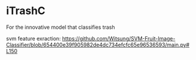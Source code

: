 # iTrashC
For the innovative model that classifies trash



svm feature exraction:
https://github.com/Witsung/SVM-Fruit-Image-Classifier/blob/654400e39f905982de4dc734efcfc65e96536593/main.py#L150
